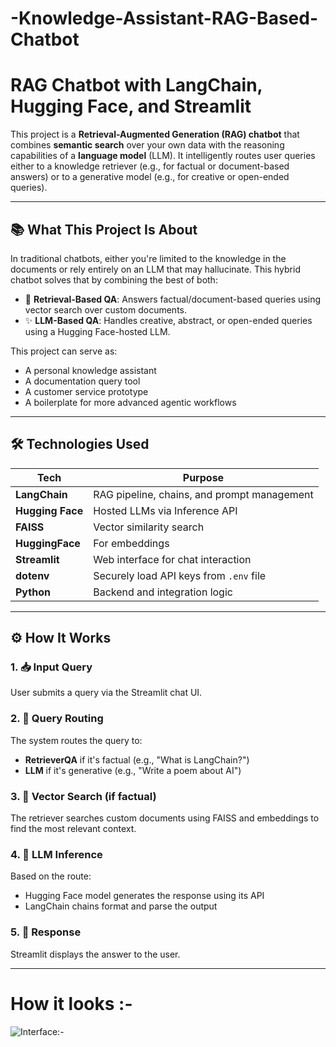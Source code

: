 # -Knowledge-Assistant-RAG-Based-Chatbot

# RAG Chatbot with LangChain, Hugging Face, and Streamlit

This project is a **Retrieval-Augmented Generation (RAG) chatbot** that combines **semantic search** over your own data with the reasoning capabilities of a **language model** (LLM). It intelligently routes user queries either to a knowledge retriever (e.g., for factual or document-based answers) or to a generative model (e.g., for creative or open-ended queries).

---

## 📚 What This Project Is About

In traditional chatbots, either you're limited to the knowledge in the documents or rely entirely on an LLM that may hallucinate. This hybrid chatbot solves that by combining the best of both:

- 🧠 **Retrieval-Based QA**: Answers factual/document-based queries using vector search over custom documents.
- ✨ **LLM-Based QA**: Handles creative, abstract, or open-ended queries using a Hugging Face-hosted LLM.

This project can serve as:
- A personal knowledge assistant
- A documentation query tool
- A customer service prototype
- A boilerplate for more advanced agentic workflows

---

## 🛠️ Technologies Used

| Tech            | Purpose                                      |
|-----------------|----------------------------------------------|
| **LangChain**   | RAG pipeline, chains, and prompt management  |
| **Hugging Face**| Hosted LLMs via Inference API                |
| **FAISS**       | Vector similarity search                     |
| **HuggingFace** | For embeddings                      |
| **Streamlit**   | Web interface for chat interaction           |
| **dotenv**      | Securely load API keys from `.env` file      |
| **Python**      | Backend and integration logic                |

---

## ⚙️ How It Works

### 1. 📥 Input Query
User submits a query via the Streamlit chat UI.

### 2. 🚦 Query Routing
The system routes the query to:
- **RetrieverQA** if it's factual (e.g., "What is LangChain?")
- **LLM** if it's generative (e.g., "Write a poem about AI")

### 3. 📄 Vector Search (if factual)
The retriever searches custom documents using FAISS and embeddings to find the most relevant context.

### 4. 🤖 LLM Inference
Based on the route:
- Hugging Face model generates the response using its API
- LangChain chains format and parse the output

### 5. 💬 Response
Streamlit displays the answer to the user.

---
# How it looks :-
![Interface:-](https://github.com/user-attachments/assets/e76bafa0-7fbe-4f19-93f9-6f2f8ab354ad)
